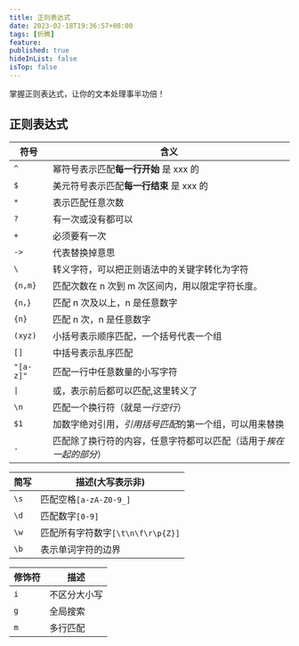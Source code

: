 ```yaml
---
title: 正则表达式
date: 2023-02-18T19:36:57+08:00
tags: [折腾]
feature: 
published: true
hideInList: false
isTop: false
---
```


掌握正则表达式，让你的文本处理事半功倍！
<!--more-->

## 正则表达式

| 符号      | 含义                                                               |
| --------- | ------------------------------------------------------------------ |
| `^`       | 幂符号表示匹配**每一行开始** 是 xxx 的                             |
| `$`       | 美元符号表示匹配**每一行结束** 是 xxx 的                           |
| `*`       | 表示匹配任意次数                                                   |
| `?`       | 有一次或没有都可以                                                 |
| `+`       | 必须要有一次                                                       |
| `->`      | 代表替换掉意思                                                     |
| `\`       | 转义字符，可以把正则语法中的关键字转化为字符                       |
| `{n,m}`   | 匹配次数在 n 次到 m 次区间内，用以限定字符长度。                   |
| `{n，}`   | 匹配 n 次及以上，n 是任意数字                                      |
| `{n}`     | 匹配 n 次，n 是任意数字                                            |
| `(xyz)`   | 小括号表示顺序匹配，一个括号代表一个组                             |
| `[]`      | 中括号表示乱序匹配                                                 |
| `"[a-z]"` | 匹配一行中任意数量的小写字符                                       |
| `\|`      | 或，表示前后都可以匹配,这里转义了                                  |
| `\n`      | 匹配一个换行符（就是*一行空行*）                                   |
| `$1`      | 加数字绝对引用，*引用括号匹配*的第一个组，可以用来替换             |
| `.`       | 匹配除了换行符的内容，任意字符都可以匹配（适用于*挨在一起的部分*） |

| 简写 | 描述(大写表示非)                  |
| ---- | --------------------------------- |
| `\s` | 匹配空格`[a-zA-Z0-9_]`            |
| `\d` | 匹配数字`[0-9]`                   |
| `\w` | 匹配所有字符数字`[\t\n\f\r\p{Z}]` |
| `\b`   | 表示单词字符的边界                                  |

| 修饰符 | 描述                 |
| ------ | -------------------- |
| `i`      | 不区分大小写         |
| `g`      | 全局搜索 |
| `m`      | 多行匹配             |

